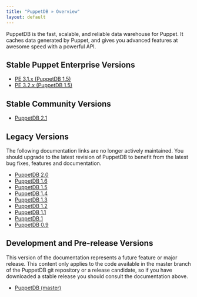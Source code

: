 ```yaml
---
title: "PuppetDB » Overview"
layout: default
---
```


PuppetDB is the fast, scalable, and reliable data warehouse for Puppet. It caches data generated by Puppet, and gives you advanced features at awesome speed with a powerful API.

Stable Puppet Enterprise Versions
-----

* [PE 3.1.x (PuppetDB 1.5)](./1.5)
* [PE 3.2.x (PuppetDB 1.5)](./1.5)

Stable Community Versions
-----

* [PuppetDB 2.1](./2.1)

Legacy Versions
-----

The following documentation links are no longer actively maintained. You should upgrade to the latest revision of PuppetDB to benefit from the latest bug fixes, features and documentation.

* [PuppetDB 2.0](./2.0)
* [PuppetDB 1.6](./1.6)
* [PuppetDB 1.5](./1.5)
* [PuppetDB 1.4](./1.4)
* [PuppetDB 1.3](./1.3)
* [PuppetDB 1.2](./1.2)
* [PuppetDB 1.1](./1.1)
* [PuppetDB 1](./1)
* [PuppetDB 0.9](./0.9)

Development and Pre-release Versions
-----

This version of the documentation represents a future feature or major release. This content only applies to the code available in the master branch of the PuppetDB git repository or a release candidate, so if you have downloaded a stable release you should consult the documentation above.

* [PuppetDB (master)](./master)
